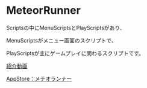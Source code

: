 # MeteorRunner
Scriptsの中にMenuScriptsとPlayScriptsがあり、

MenuScriptsがメニュー画面のスクリプトで、

PlayScriptsが主にゲームプレイに関わるスクリプトです。

[紹介動画](https://www.youtube.com/shorts/swbJJRBsXAA)

[AppStore：メテオランナー](https://apps.apple.com/us/app/meteor-runner/id1608346742)
